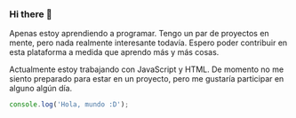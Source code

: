 ### Hi there 👋

<!--
**RicMonster1/RicMonster1** is a ✨ _special_ ✨ repository because its `README.md` (this file) appears on your GitHub profile.

Here are some ideas to get you started:

- 🔭 I’m currently working on ...
- 🌱 I’m currently learning ...
- 👯 I’m looking to collaborate on ...
- 🤔 I’m looking for help with ...
- 💬 Ask me about ...
- 📫 How to reach me: ...
- 😄 Pronouns: ...
- ⚡ Fun fact: ...
-->
Apenas estoy aprendiendo a programar. Tengo un par de proyectos en mente, pero nada realmente interesante todavía. Espero poder contribuir en esta plataforma a medida que aprendo más y más cosas.

Actualmente estoy trabajando con JavaScript y HTML. De momento no me siento preparado para estar en un proyecto, pero me gustaría participar en alguno algún día.

```js
console.log('Hola, mundo :D');
```
